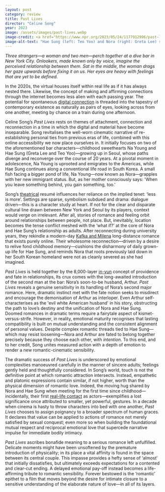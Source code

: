 ```yaml
---
layout: post
category: review
title: Past Lives
director: "Celine Song"
year: 2023
image: /assets/images/past-lives.webp
image-credit: <a href="https://www.npr.org/2023/05/24/1177912996/past-lives-is-a-story-about-love-and-choices">A24</a>
image-alt-text: "Hae Sung (left: Teo Yoo) and Nora (right: Greta Lee) stand across from one another on an empty New York City street. They stare wistfully into each other's eyes."
---
```


_Three strangers—a woman and two men—perch together at a dive bar in New York City. Onlookers, made known only by voice, imagine the perceived relationship between them. Sat in the middle, the woman drags her gaze upwards before fixing it on us. Her eyes are heavy with feelings that are yet to be defined._

In the 2020s, the virtual houses itself within real life as if it has always nested there. Likewise, the concept of making and affirming connections through the internet becomes less alien with each passing year. The potential for spontaneous [digital connection](https://www.youtube.com/watch?v=FxzBvqY5PP0&ab_channel=DaftPunk) is threaded into the tapestry of contemporary existence as naturally as pairs of eyes, looking across from one another, meeting by chance on a train during one afternoon.

Celine Song’s _Past Lives_ rests on themes of attachment, connection and reconnection in a time in which the digital and material have become inseparable. Song revitalises the well-worn cinematic narrative of re-establishing personal ties from previous eras of life, combined with this online accessibility we now place ourselves in. It initially focuses on two of the aforementioned bar characters—childhood sweethearts Na Young and Hae Sung (Greta Lee and Teo Yoo)—growing up in Seoul, whose paths diverge and reconverge over the course of 20 years. At a pivotal moment in adolescence, Na Young is uprooted and emigrates to the Americas, while Hae Sung continues along a conventional life road in South Korea. A small fish facing a bigger pond of life, Na Young—now known as Nora—grapples with her new immigrant status. But, as her mother consciously says: 'When you leave something behind, you gain something, too.'

Song’s [theatrical](https://www.screendaily.com/features/celine-song-talks-moving-from-theatre-to-film-for-past-lives-you-have-to-accept-the-chaos-on-the-day/5188978.article) resumé influences her reliance on the implied tenet: ‘less is more’. Settings are sparse, symbolism subdued and drama: dialogue driven—this is a character study at heart. If not for the clear and disparate cultural line drawn between New York and Seoul by its players, context would verge on irrelevant. After all, stories of romance and feeling orbit around relationships between people, not place. But, inevitably, location becomes the tense conflict meshed with the ‘what if?’ at the core of Nora and Hae Sung’s relationship as adults. After reconnecting during university years, they rekindle a modern-day [Kafka and Milena](https://kafkamuseum.cz/en/franz-kafka/women/milena-jesenska/) long-distance romance that exists purely online. Their wholesome reconnection—driven by a desire to relive fond childhood memory—cushions the disharmony of daily grown-up life for Hae Sung, and reminds Nora that roots previously laid down in her South Korean homeland were not as cleanly severed as she had imagined.

_Past Lives_ is held together by the 8,000-layer [in-yun](https://en.wiktionary.org/wiki/%EC%9D%B8%EC%97%B0) concept of providence and fate in relationships, Its crux comes with the long-awaited introduction of the second man at the bar: Nora’s soon-to-be husband, Arthur. _Past Lives_ reveals a genuine sensitivity in its handling of Nora’s second major romance. Here, dramatic instinct met with the fate notion seeks to misdirect and encourage the demonisation of Arthur as interloper. Even Arthur self-characterises as the 'evil white American husband' in his story, obstructing the path to love’s destiny and the unification of Nora and Hae Sung. Doomed romances in dramatic terms require a fairytale aspect of kismet-versus-strife. However, in reality, emotional maturity recognises that lasting compatibility is built on mutual understanding and the consistent alignment of personal values. Despite complex romantic threads tied to Hae Sung—which may resist loosening—Nora and Arthur are fated to belong together precisely because they choose each other, with _intention_. To this end, and to her credit, Song unites measured action with a depth of emotion to render a new romantic-cinematic sensibility.

The dramatic success of _Past Lives_ is underscored by emotional complexities manoeuvred carefully in the manner of sincere adults; feelings gently held and thoughtfully considered. In Song’s world, touch is not the definitive point at which romantic attraction intersects. Instead, empathetic and platonic expressions contain similar, if not higher, worth than the physical dimension of romantic love. Indeed, the moving hug shared by Nora and Hae Sung when meeting for the first time since childhood—incidentally, their first [real-life contact](https://www.youtube.com/watch?v=9d4ObkmCJYs&t=7s&ab_channel=A24) as actors—exemplifies a lost significance once attributed to smaller, yet powerful, gestures. In a decade when cinema is hasty to throw characters into bed with one another, _Past Lives_ chooses to assign poignancy to a broader spectrum of human graces. It declares that value can be applied to actions of romance not merely satisfied by sexual conquest; even more so when building the foundational mutual respect and reciprocal emotional love that supercede narrative impulse for immediate bodily intimacy.

_Past Lives_ ascribes bonafide meaning to a serious romance left unfulfilled. Delicate moments might have been unsoftened by the premature introduction of physicality; in its place a vital affinity is found in the space between its central couple. This impasse provides a hefty sense of ‘almost’ that initially dissatisfies, but ultimately exceeds expectations for a contented and clear-cut ending. A delayed emotional pay-off instead becomes a life-affirming tribute to romantic sensibility. Forever bestowed is the ‘romantic’ epithet to a film that moves beyond the desire for intimate closure to a sensitive understanding of the elaborate nature of love—in all of its layers.
